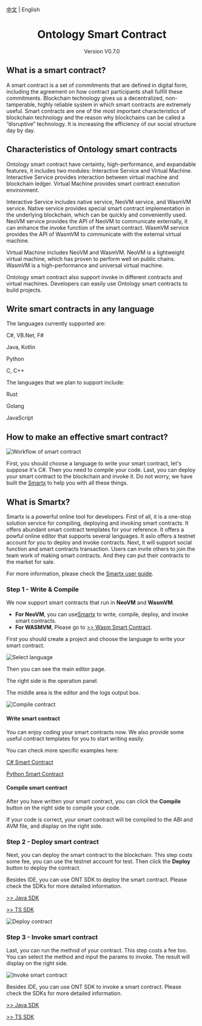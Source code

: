 [中文](README_cn.md) | English

<h1 align="center">Ontology Smart Contract</h1>
<p align="center" class="version">Version V0.7.0 </p>

## What is a smart contract?

A smart contract is a set of commitments that are defined in digital form, including the agreement on how contract participants shall fulfill these commitments. Blockchain technology gives us a decentralized, non-tamperable, highly reliable system in which smart contracts are extremely useful. Smart contracts are one of the most important characteristics of blockchain technology and the reason why blockchains can be called a “disruptive” technology. It is increasing the efficiency of our social structure day by day.

## Characteristics of Ontology smart contracts

Ontology smart contract have certainty, high-performance, and expandable features, it includes two modules: Interactive Service and Virtual Machine. Interactive Service provides interaction between virtual machine and blockchain ledger. Virtual Machine provides smart contract execution environment.

Interactive Service includes native service, NeoVM service, and WasmVM service. Native service provides special smart contract implementation in the underlying blockchain, which can be quickly and conveniently used. NeoVM service provides the API of NeoVM to communicate externally, it can enhance the invoke function of the smart contract. WasmVM service provides the API of WasmVM to communicate with the external virtual machine.

Virtual Machine includes NeoVM and WasmVM. NeoVM is a lightweight virtual machine, which has proven to perform well on public chains. WasmVM is a high-performance and universal virtual machine.

Ontology smart contract also support invoke in different contracts and virtual machines. Developers can easily use Ontology smart contracts to build projects.
## Write smart contracts in any language

The languages currently supported are:

C#, VB.Net, F#

Java, Kotlin

Python

C, C++

The languages that we plan to support include:

Rust

Golang

JavaScript

## How to make an effective smart contract?

![Workflow of smart contract](https://s1.ax1x.com/2018/03/24/9q9vx1.png)

First, you should choose a language to write your smart contract, let's suppose it's C#. Then you need to compile your code. Last, you can deploy your smart contract to the blockchain and invoke it. Do not worry, we have built the [Smartx](http://smartx.ont.io) to help you with all these things.

## What is Smartx?

Smartx is a powerful online tool for developers. First of all, it is a one-stop solution service for compiling, deploying and invoking smart contracts. It offers abundant smart contract templates for your reference. It offers a powful online editor that supports several languages. It aslo offers a testnet account for you to deploy and invoke contracts. Next, it will support social function and smart contracts transaction. Users can invite others to join the team work of making smart contracts. And they can put their contracts to the market for sale.


For more information, please check the [Smartx user guide](http://smartx.ont.io/#/help).


### Step 1 - Write & Compile  

We now support smart contracts that run in **NeoVM** and **WasmVM**.


* **For NeoVM**, you can use[Smartx](http://smartx.ont.io) to write, compile, deploy, and invoke smart contracts. 
* **For WASMVM**, Please go to [>> Wasm Smart Contract](README_wasm.md).

First you should create a project and choose the language to write your smart contract.

![Select language](https://s1.ax1x.com/2018/03/24/9bxJYR.png)

Then you can see the main editor page. 

The right side is the operation panel.

The middle area is the editor and the logs output box.

![Compile contract](https://s1.ax1x.com/2018/04/04/CpIdpR.png)

#### Write smart contract

You can enjoy coding your smart contracts now. We also provide some useful contract templates for you to start writing easily.

You can check more specific examples here:

[ C# Smart Contract](docs/en/csharp.md)

[Python Smart Contract](docs/en/python.md)

#### Compile smart contract

After you have written your smart contract, you can click the **Compile** button on the right side to compile your code. 

If your code is correct, your smart contract will be compiled to the ABI and AVM file, and display on the right side.



### Step 2 - Deploy smart contract

Next, you can deploy the smart contract to the blockchain. This step costs some fee, you can use the testnet account for test. Then click the **Deploy** button to deploy the contract.

Besides IDE, you can use ONT SDK to deploy the smart contract. Please check the SDKs for more detailed information.

[>> Java SDK](https://opendoc.ont.io/javasdk/en/chapter5/smartcontract.html)

[>> TS SDK](https://github.com/ontio/ontology-ts-sdk/blob/master/docs/en/smart_contract%20en.md)

![Deploy contract](https://s1.ax1x.com/2018/04/04/CpIcAe.png)


### Step 3 - Invoke smart contract

Last, you can run the method of your contract. This step costs a fee too. You can select the method and  input the params to invoke. The result will display on the right side.

![Invoke smart contract](https://s1.ax1x.com/2018/04/04/CpoCEF.png)

Besides IDE, you can use ONT SDK to invoke a smart contract. Please check the SDKs for more detailed information. 

[>> Java SDK](https://opendoc.ont.io/javasdk/en/chapter5/smartcontract.html)

[>> TS SDK](https://github.com/ontio/ontology-ts-sdk/blob/master/docs/en/smart_contract%20en.md)







